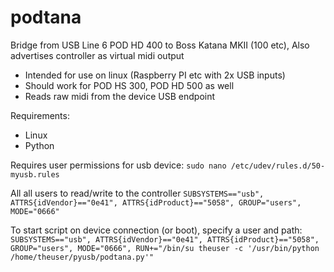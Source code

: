 # podtana
Bridge from USB Line 6 POD HD 400 to Boss Katana MKII (100 etc), Also advertises controller as virtual midi output

- Intended for use on linux (Raspberry PI etc with 2x USB inputs)
- Should work for POD HS 300, POD HD 500 as well
- Reads raw midi from the device USB endpoint

Requirements:
- Linux
- Python

Requires user permissions for usb device:
`sudo nano /etc/udev/rules.d/50-myusb.rules`

All all users to read/write to the controller
`SUBSYSTEMS=="usb", ATTRS{idVendor}=="0e41", ATTRS{idProduct}=="5058", GROUP="users", MODE="0666"`

To start script on device connection (or boot), specify a user and path:
`SUBSYSTEMS=="usb", ATTRS{idVendor}=="0e41", ATTRS{idProduct}=="5058", GROUP="users", MODE="0666", RUN+="/bin/su theuser -c '/usr/bin/python /home/theuser/pyusb/podtana.py'"`
